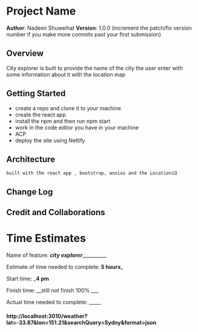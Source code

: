# Project Name

**Author**: Nadeen Shuweihat
**Version**: 1.0.0 (increment the patch/fix version number if you make more commits past your first submission)

## Overview
City explorer is built to provide the name of the city the user enter with some information about it with the location map

## Getting Started
   
   - create a repo and clone it to your machine
   - create the react app
   - install the npm and then run npm start
   - work in the code editor you have in your machine
   - ACP
   - deploy the site using Netlify

## Architecture

    built with the react app , bootstrap, anxios and the LocationiQ 

## Change Log
<!-- Use this area to document the iterative changes made to your application as each feature is successfully implemented. Use time stamps. Here's an example:

01-01-2001 4:59pm - Application now has a fully-functional express server, with a GET route for the location resource. -->

## Credit and Collaborations
<!-- Give credit (and a link) to other people or resources that helped you build this application. -->


# Time Estimates

Name of feature: ___________city explorer_____________________

Estimate of time needed to complete: __5 hours___

Start time: ___4 pm__

Finish time: __still not finish 100% ___

Actual time needed to complete: _____



#### http://localhost:3010/weather?lat=-33.87&lon=151.21&searchQuery=Sydny&format=json